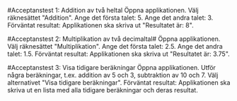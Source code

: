 #Acceptanstest 1: Addition av två heltal
Öppna applikationen.
Välj räknesättet "Addition".
Ange det första talet: 5.
Ange det andra talet: 3.
Förväntat resultat: Applikationen ska skriva ut "Resultatet är: 8".


#Acceptanstest 2: Multiplikation av två decimaltal#
Öppna applikationen.
Välj räknesättet "Multiplikation".
Ange det första talet: 2.5.
Ange det andra talet: 1.5.
Förväntat resultat: Applikationen ska skriva ut "Resultatet är: 3.75".


#Acceptanstest 3: Visa tidigare beräkningar
Öppna applikationen.
Utför några beräkningar, t.ex. addition av 5 och 3, subtraktion av 10 och 7.
Välj alternativet "Visa tidigare beräkningar".
Förväntat resultat: Applikationen ska skriva ut en lista med alla tidigare beräkningar och deras resultat.
